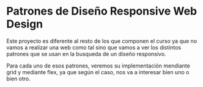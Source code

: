 # Patrones de Diseño Responsive Web Design

Este proyecto es diferente al resto de los que componen el curso ya que no vamos a realizar una web como tal sino que vamos a ver los distintos patrones que se usan en la busqueda de un diseño responsivo.

Para cada uno de esos patrones, veremos su implementación mendiante grid y mediante flex, ya que según el caso, nos va a interesar bien uno o bien otro.
